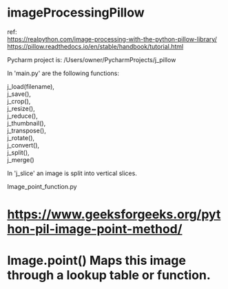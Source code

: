 # imageProcessingPillow
ref:   
https://realpython.com/image-processing-with-the-python-pillow-library/  
https://pillow.readthedocs.io/en/stable/handbook/tutorial.html  

Pycharm project is: /Users/owner/PycharmProjects/j_pillow  

In 'main.py' are the following functions:  

j_load(filename),  
j_save(),  
j_crop(),  
j_resize(),  
j_reduce(),  
j_thumbnail(),  
j_transpose(),  
j_rotate(),  
j_convert(),  
j_split(),  
j_merge()  

In 'j_slice' an image is split into vertical slices.  

Image_point_function.py  
# https://www.geeksforgeeks.org/python-pil-image-point-method/  
# Image.point() Maps this image through a lookup table or function.  


